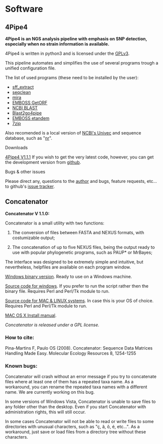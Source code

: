 Software
========

4Pipe4
------

**4Pipe4 is an NGS analysis pipeline with emphasis on SNP detection, especially when no strain information is available.**

4Pipe4 is written in python3 and is licensed under the [GPLv3](http://www.gnu.org/licenses/gpl-3.0.html).

This pipeline automates and simplifies the use of several programs trough a unified configuration file.

The list of used programs (these need to be installed by the user):

* [sff_extract](http://bioinf.comav.upv.es/sff_extract/)
* [seqclean](http://compbio.dfci.harvard.edu/tgi/software/)
* [mira](http://mira-assembler.sourceforge.net/)
* [EMBOSS GetORF](http://emboss.sourceforge.net/apps/cvs/emboss/apps/getorf.html)
* [NCBI BLAST](ftp://ftp.ncbi.nlm.nih.gov/blast/executables/blast+/LATEST/)
* [Blast2go4pipe](http://bioinfo.cipf.es/aconesa/software.html)
* [EMBOSS etandem](http://helixweb.nih.gov/emboss/html/etandem.html)
* [7zip](http://www.7-zip.org/)

Also recomended is a local version of [NCBI's Univec](http://www.ncbi.nlm.nih.gov/VecScreen/UniVec.html) and sequence database, such as "[nr](ftp://ftp.ncbi.nlm.nih.gov/blast/db/)".

Downloads

[4Pipe4 V1.1.1](http://cobig2.fc.ul.pt/downloads/4Pipe4-1.1.1.tar.gz)
If you wish to get the very latest code, however, you can get the development version from [github](https://github.com/StuntsPT/4Pipe4).

Bugs & other issues

Please direct any, questions to the [author](mailto:f.pinamartins@gmail.com) and bugs, feature requests, etc... to github's [issue tracker](https://github.com/StuntsPT/4Pipe4/issues).

 
Concatenator
------------

**Concatenator V 1.1.0:**

Concatenator is a small utility with two functions:

1) The conversion of files between FASTA and NEXUS formats, with costumizable output;

2) The concatenation of up to five NEXUS files, being the output ready to use with popular phylogenetic programs, such as PAUP* or MrBayes;

The interface was designed to be extremely simple and intuitive, but nevertheless, helpfiles are available on each program window.

[Windows binary version](http://cobig2.fc.ul.pt/images/Concatenator/Concatenator.zip). Ready to use on a Windows machine.

[Source code for windows](http://cobig2.fc.ul.pt/images/Concatenator/Concatenator%20%20source%20windows.zip). If you prefer to run the script rather then the binary file. Requires Perl and Perl/Tk module to run.

[Source code for MAC & LINUX systems](http://cobig2.fc.ul.pt/images/Concatenator/Concatenator%20%20source%20unix.tar.gz). In case this is your OS of choice. Requires Perl and Perl/Tk module to run.

[MAC OS X Install manual](http://cobig2.fc.ul.pt/images/Concatenator/Mac%20Install%20Manual.pdf).

*Concatenator is released under a GPL license.*

### How to cite: ###

Pina-Martins F, Paulo OS (2008). Concatenator: Sequence Data Matrices Handling Made Easy. Molecular Ecology Resources 8, 1254-1255

### Known bugs: ###

Concatenator will crash without an error message if you try to concatenate files where at least one of them has a repeated taxa name. As a workaround, you can rename the repeated taxa names with a different name. We are currently working on this bug.

In some versions of Windows Vista, Concatenator is unable to save files to any folder other than the desktop. Even if you start Concatenator with administration rights, this will still occur.

In some cases Concatenator will not be able to read or write files to some directories with unusual characters, such as "ç, ã, õ, é, etc...". As a workaround, just save or load files from a directory tree without these characters.